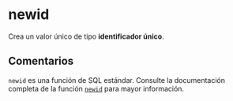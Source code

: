 ﻿---
SidebarGroup: "index-system-functions"
Autogenerated: true
---

# newid

Crea un valor único de tipo **identificador único**.

## Comentarios 

`newid` es una función de SQL estándar. Consulte la documentación completa de la función [`newid`](https://learn.microsoft.com/es-es/sql/t-sql/functions/newid-transact-sql) para mayor información.
